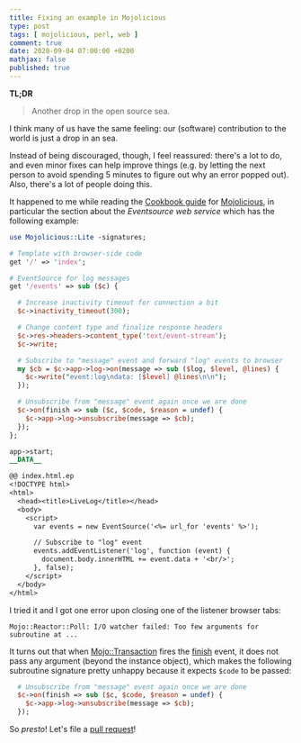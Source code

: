 ```yaml
---
title: Fixing an example in Mojolicious
type: post
tags: [ mojolicious, perl, web ]
comment: true
date: 2020-09-04 07:00:00 +0200
mathjax: false
published: true
---
```


**TL;DR**

> Another drop in the open source sea.

I think many of us have the same feeling: our (software) contribution to
the world is just a drop in an sea.

Instead of being discouraged, though, I feel reassured: there's a lot to
do, and even minor fixes can help improve things (e.g. by letting the
next person to avoid spending 5 minutes to figure out why an error
popped out). Also, there's a lot of people doing this.

It happened to me while reading the [Cookbook guide][] for
[Mojolicious][], in particular the section about the *Eventsource web
service* which has the following example:

```perl
use Mojolicious::Lite -signatures;

# Template with browser-side code
get '/' => 'index';

# EventSource for log messages
get '/events' => sub ($c) {

  # Increase inactivity timeout for connection a bit
  $c->inactivity_timeout(300);

  # Change content type and finalize response headers
  $c->res->headers->content_type('text/event-stream');
  $c->write;

  # Subscribe to "message" event and forward "log" events to browser
  my $cb = $c->app->log->on(message => sub ($log, $level, @lines) {
    $c->write("event:log\ndata: [$level] @lines\n\n");
  });

  # Unsubscribe from "message" event again once we are done
  $c->on(finish => sub ($c, $code, $reason = undef) {
    $c->app->log->unsubscribe(message => $cb);
  });
};

app->start;
__DATA__

@@ index.html.ep
<!DOCTYPE html>
<html>
  <head><title>LiveLog</title></head>
  <body>
    <script>
      var events = new EventSource('<%= url_for 'events' %>');

      // Subscribe to "log" event
      events.addEventListener('log', function (event) {
        document.body.innerHTML += event.data + '<br/>';
      }, false);
    </script>
  </body>
</html>
```

I tried it and I got one error upon closing one of the listener browser
tabs:

```text
Mojo::Reactor::Poll: I/O watcher failed: Too few arguments for subroutine at ...
```

It turns out that when [Mojo::Transaction][] fires the [finish][] event,
it does not pass any argument (beyond the instance object), which makes
the following subroutine signature pretty unhappy because it expects
`$code` to be passed:

```perl
  # Unsubscribe from "message" event again once we are done
  $c->on(finish => sub ($c, $code, $reason = undef) {
    $c->app->log->unsubscribe(message => $cb);
  });
```

So *presto*! Let's file a [pull request][]!


[Mojolicious]: https://metacpan.org/pod/Mojolicious
[Perl]: https://www.perl.org/
[Cookbook guide]: https://metacpan.org/pod/Mojolicious::Guides::Cookbook
[finish]: https://metacpan.org/pod/Mojo::Transaction#finish
[Mojo::Transaction]: https://metacpan.org/pod/Mojo::Transaction
[pull request]: https://github.com/mojolicious/mojo/pull/1560
